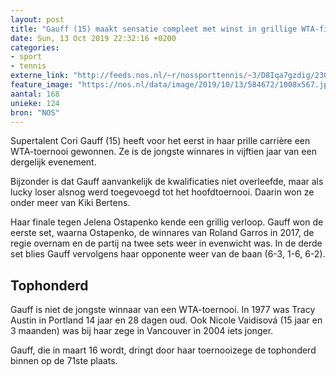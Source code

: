 ```yaml
---
layout: post
title: "Gauff (15) maakt sensatie compleet met winst in grillige WTA-finale"
date: Sun, 13 Oct 2019 22:32:16 +0200
categories: 
- sport 
- tennis 
externe_link: "http://feeds.nos.nl/~r/nossporttennis/~3/D8Iqa7gzdig/2306010"
feature_image: "https://nos.nl/data/image/2019/10/13/584672/1008x567.jpg"
aantal: 168
unieke: 124
bron: "NOS"
---
```


<p>Supertalent Cori Gauff (15) heeft voor het eerst in haar prille carrière een WTA-toernooi gewonnen. Ze is de jongste winnares in vijftien jaar van een dergelijk evenement.</p>
<p>Bijzonder is dat Gauff aanvankelijk de kwalificaties niet overleefde, maar als lucky loser alsnog werd toegevoegd tot het hoofdtoernooi. Daarin won ze onder meer van Kiki Bertens.</p>
<p>Haar finale tegen Jelena Ostapenko kende een grillig verloop. Gauff won de eerste set, waarna Ostapenko, de winnares van Roland Garros in 2017, de regie overnam en de partij na twee sets weer in evenwicht was. In de derde set blies Gauff vervolgens haar opponente weer van de baan (6-3, 1-6, 6-2).</p>
<h2>Tophonderd</h2>
<p>Gauff is niet de jongste winnaar van een WTA-toernooi. In 1977 was Tracy Austin in Portland 14 jaar en 28 dagen oud. Ook Nicole Vaidisová (15 jaar en 3 maanden) was bij haar zege in Vancouver in 2004 iets jonger.</p>
<p>Gauff, die in maart 16 wordt, dringt door haar toernooizege de tophonderd binnen op de 71ste plaats.</p><img src="http://feeds.feedburner.com/~r/nossporttennis/~4/D8Iqa7gzdig" height="1" width="1" alt=""/>
